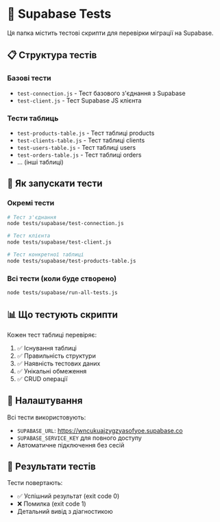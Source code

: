 # 🧪 Supabase Tests

Ця папка містить тестові скрипти для перевірки міграції на Supabase.

## 📋 Структура тестів

### Базові тести
- `test-connection.js` - Тест базового з'єднання з Supabase
- `test-client.js` - Тест Supabase JS клієнта

### Тести таблиць
- `test-products-table.js` - Тест таблиці products
- `test-clients-table.js` - Тест таблиці clients
- `test-users-table.js` - Тест таблиці users
- `test-orders-table.js` - Тест таблиці orders
- ... (інші таблиці)

## 🚀 Як запускати тести

### Окремі тести
```bash
# Тест з'єднання
node tests/supabase/test-connection.js

# Тест клієнта
node tests/supabase/test-client.js

# Тест конкретної таблиці
node tests/supabase/test-products-table.js
```

### Всі тести (коли буде створено)
```bash
node tests/supabase/run-all-tests.js
```

## 📊 Що тестують скрипти

Кожен тест таблиці перевіряє:
1. ✅ Існування таблиці
2. ✅ Правильність структури
3. ✅ Наявність тестових даних
4. ✅ Унікальні обмеження
5. ✅ CRUD операції

## 🔧 Налаштування

Всі тести використовують:
- `SUPABASE_URL`: https://wncukuajzygzyasofyoe.supabase.co
- `SUPABASE_SERVICE_KEY` для повного доступу
- Автоматичне підключення без сесій

## 📝 Результати тестів

Тести повертають:
- ✅ Успішний результат (exit code 0) 
- ❌ Помилка (exit code 1)
- Детальний вивід з діагностикою